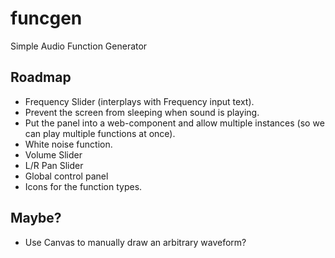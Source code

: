 # funcgen
Simple Audio Function Generator

## Roadmap

- Frequency Slider (interplays with Frequency input text).
- Prevent the screen from sleeping when sound is playing.
- Put the panel into a web-component and allow multiple instances (so we can
  play multiple functions at once).
- White noise function.
- Volume Slider
- L/R Pan Slider
- Global control panel
- Icons for the function types.

## Maybe?

- Use Canvas to manually draw an arbitrary waveform?
